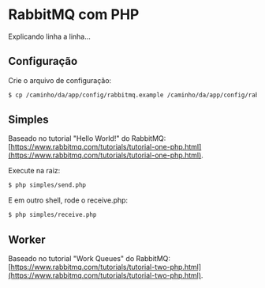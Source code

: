 # RabbitMQ com PHP

Explicando linha a linha...

## Configuração

Crie o arquivo de configuração:

```sh
$ cp /caminho/da/app/config/rabbitmq.example /caminho/da/app/config/rabbitmq.php
```

## Simples

Baseado no tutorial "Hello World!" do RabbitMQ: [https://www.rabbitmq.com/tutorials/tutorial-one-php.html](https://www.rabbitmq.com/tutorials/tutorial-one-php.html).

Execute na raiz:

```sh
$ php simples/send.php
```

E em outro shell, rode o receive.php:

```sh
$ php simples/receive.php
```

## Worker

Baseado no tutorial "Work Queues" do RabbitMQ: [https://www.rabbitmq.com/tutorials/tutorial-two-php.html](https://www.rabbitmq.com/tutorials/tutorial-two-php.html).


